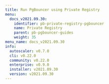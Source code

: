 ```yaml
---
title: Run PgBouncer using Private Registry
menu:
  docs_v2021.09.30:
    identifier: pb-private-registry-pgbouncer
    name: Private Registry
    parent: pb-pgbouncer-guides
    weight: 35
menu_name: docs_v2021.09.30
info:
  autoscaler: v0.7.0
  cli: v0.22.0
  community: v0.22.0
  enterprise: v0.9.0
  installer: v2021.09.30
  version: v2021.09.30
---
```


